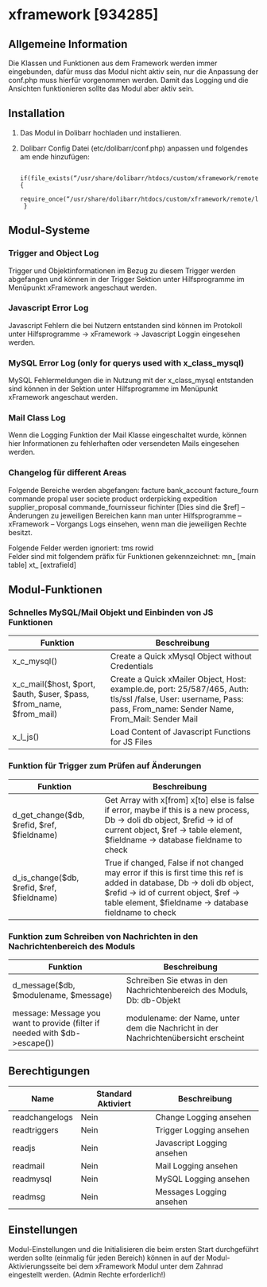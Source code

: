 
# xframework [934285]

## Allgemeine Information
Die Klassen und Funktionen aus dem Framework werden immer eingebunden, dafür muss das Modul nicht aktiv sein, nur die Anpassung der conf.php muss hierfür vorgenommen werden. Damit das Logging und die Ansichten funktionieren sollte das Modul aber aktiv sein.

## Installation
1. Das Modul in Dolibarr hochladen und installieren.
2. Dolibarr Config Datei (etc/dolibarr/conf.php) anpassen und folgendes am ende hinzufügen:

		if(file_exists(“/usr/share/dolibarr/htdocs/custom/xframework/remote/loader.php”)) {
		require_once(“/usr/share/dolibarr/htdocs/custom/xframework/remote/loader.php”);
		}

## Modul-Systeme
### Trigger and Object Log

Trigger und Objektinformationen im Bezug zu diesem Trigger werden abgefangen und können in der Trigger Sektion unter Hilfsprogramme im Menüpunkt xFramework angeschaut werden. 

### Javascript Error Log

Javascript Fehlern die bei Nutzern entstanden sind können im Protokoll unter Hilfsprogramme -> xFramework -> Javascript Loggin eingesehen werden.

### MySQL Error Log (only for querys used with x_class_mysql)

MySQL Fehlermeldungen die in Nutzung mit der x_class_mysql entstanden sind können in der Sektion unter Hilfsprogramme im Menüpunkt xFramework angeschaut werden.

### Mail Class Log

Wenn die Logging Funktion der Mail Klasse eingeschaltet wurde, können hier Informationen zu fehlerhaften oder versendeten Mails eingesehen werden.

### Changelog für different Areas

Folgende Bereiche werden abgefangen: facture bank_account facture_fourn commande propal user societe product orderpicking expedition supplier_proposal commande_fournisseur fichinter [Dies sind die $ref] – Änderungen zu jeweiligen Bereichen kann man unter Hilfsprogramme – xFramework – Vorgangs Logs einsehen, wenn man die jeweiligen Rechte besitzt.

Folgende Felder werden ignoriert: tms rowid  
Felder sind mit folgendem präfix für Funktionen gekennzeichnet: mn_ [main table] xt_ [extrafield]

## Modul-Funktionen

### Schnelles MySQL/Mail Objekt und Einbinden von JS Funktionen

|Funktion | Beschreibung|
|-|-|
|x_c_mysql()|Create a Quick xMysql Object without Credentials|
|x_c_mail($host, $port, $auth, $user, $pass, $from_name, $from_mail)|Create a Quick xMailer Object, Host: example.de, port: 25/587/465, Auth: tls/ssl /false, User: username, Pass: pass, From_name: Sender Name, From_Mail: Sender Mail|
|x_l_js()|Load Content of Javascript Functions for JS Files |

### Funktion für Trigger zum Prüfen auf Änderungen

|Funktion | Beschreibung|
|-|-|
|d_get_change(\$db, $refid, $ref, $fieldname)|Get Array with x[from] x[to] else is false if error, maybe if this is a new process, Db -> doli db object, $refid -> id of current object, $ref -> table element, $fieldname -> database fieldname to check|
|d_is_change(\$db, $refid, $ref, $fieldname)|True if changed, False if not changed may error if this is first time this ref is added in database, Db -> doli db object, $refid -> id of current object, $ref -> table element, $fieldname -> database fieldname to check|

### Funktion zum Schreiben von Nachrichten in den Nachrichtenbereich des Moduls


|Funktion | Beschreibung|
|-|-|
|d_message($db, $modulename, $message)|Schreiben Sie etwas in den Nachrichtenbereich des Moduls, Db: db-Objekt|
|message: Message you want to provide (filter if needed with $db->escape())| modulename: der Name, unter dem die Nachricht in der Nachrichtenübersicht erscheint|

## Berechtigungen
| Name | Standard Aktiviert| Beschreibung|
|-|-|-|
| readchangelogs | Nein | Change Logging ansehen |
| readtriggers | Nein | Trigger Logging ansehen |
| readjs | Nein | Javascript Logging ansehen |
| readmail | Nein | Mail Logging ansehen  |
| readmysql | Nein | MySQL Logging ansehen |
| readmsg | Nein | Messages Logging ansehen|


## Einstellungen
Modul-Einstellungen und die Initialisieren die beim ersten Start durchgeführt werden sollte (einmalig für jeden Bereich) können in auf der Modul-Aktivierungsseite bei dem xFramework Modul unter dem Zahnrad eingestellt werden. (Admin Rechte erforderlich!)
